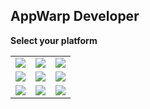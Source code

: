 ## AppWarp Developer

**Select your platform**

<table>
    <tr>
        <td>
<a href="https://github.com/shephertz/AppWarpDocs/wiki/Android-home">
   <img src="http://appwarp.shephertz.com/images/android-developer-logo.png">
</a>        
        </td>
        <td>
<a href="https://github.com/shephertz/AppWarpDocs/wiki/Ios-Home">
   <img src="http://appwarp.shephertz.com/images/Ios.png">
</a>        
        </td>
        <td>
<a href="https://github.com/shephertz/AppWarpDocs/wiki/Cocos2d-Home">
   <img src="https://lh4.googleusercontent.com/-s1DU2gzJuys/UQgPnEX75rI/AAAAAAAArzY/bbLwZSkM7jo/s800/cocos2d-iphone-logo.png">
</a>        
        </td>         
    </tr>   
    <tr>
        <td>
<a href="https://github.com/shephertz/AppWarpDocs/wiki/Unity-Home">
   <img src="http://appwarp.shephertz.com/images/unity3d-download.png">
</a>        
        </td>
        <td>
<a href="https://github.com/shephertz/AppWarpDocs/wiki/Windows-Phone-Home">
   <img src="http://appwarp.shephertz.com/images/windows.png">
</a>        
        </td>  
        <td>
<a href="https://github.com/shephertz/AppWarpDocs/wiki/HTML5-Home">
   <img src="http://appwarp.shephertz.com/images/java_script.png">
</a>        
        </td>         
    </tr>
    <tr>
        <td>
<a href="https://github.com/shephertz/AppWarpDocs/wiki/Xamarin-Home">
   <img src="http://appwarp.shephertz.com/images/monotouch-monoroid-download.png">
</a>        
        </td>   
        <td>
<a href="https://github.com/shephertz/AppWarpDocs/wiki/J2ME-Home">
   <img src="http://appwarp.shephertz.com/images/J2ME.png">
</a>        
        </td>  
        <td>
<a href="https://github.com/shephertz/AppWarpDocs/wiki/Java-Home">
   <img src="http://appwarp.shephertz.com/images/java.png">
</a>        
        </td>          
    </tr>    
</table>
